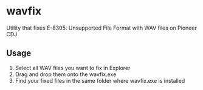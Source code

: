 # wavfix
Utility that fixes E-8305: Unsupported File Format with WAV files on Pioneer CDJ

## Usage
1. Select all WAV files you want to fix in Explorer
2. Drag and drop them onto the wavfix.exe
3. Find your fixed files in the same folder where wavfix.exe is installed
